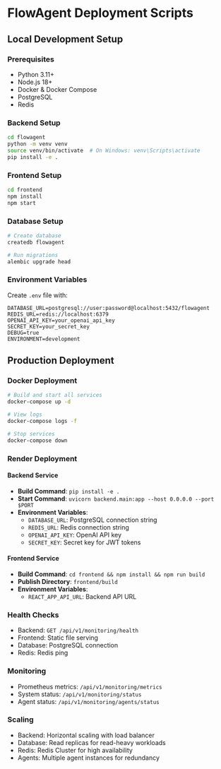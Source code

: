 # FlowAgent Deployment Scripts

## Local Development Setup

### Prerequisites
- Python 3.11+
- Node.js 18+
- Docker & Docker Compose
- PostgreSQL
- Redis

### Backend Setup
```bash
cd flowagent
python -m venv venv
source venv/bin/activate  # On Windows: venv\Scripts\activate
pip install -e .
```

### Frontend Setup
```bash
cd frontend
npm install
npm start
```

### Database Setup
```bash
# Create database
createdb flowagent

# Run migrations
alembic upgrade head
```

### Environment Variables
Create `.env` file with:
```
DATABASE_URL=postgresql://user:password@localhost:5432/flowagent
REDIS_URL=redis://localhost:6379
OPENAI_API_KEY=your_openai_api_key
SECRET_KEY=your_secret_key
DEBUG=true
ENVIRONMENT=development
```

## Production Deployment

### Docker Deployment
```bash
# Build and start all services
docker-compose up -d

# View logs
docker-compose logs -f

# Stop services
docker-compose down
```

### Render Deployment

#### Backend Service
- **Build Command**: `pip install -e .`
- **Start Command**: `uvicorn backend.main:app --host 0.0.0.0 --port $PORT`
- **Environment Variables**:
  - `DATABASE_URL`: PostgreSQL connection string
  - `REDIS_URL`: Redis connection string
  - `OPENAI_API_KEY`: OpenAI API key
  - `SECRET_KEY`: Secret key for JWT tokens

#### Frontend Service
- **Build Command**: `cd frontend && npm install && npm run build`
- **Publish Directory**: `frontend/build`
- **Environment Variables**:
  - `REACT_APP_API_URL`: Backend API URL

### Health Checks
- Backend: `GET /api/v1/monitoring/health`
- Frontend: Static file serving
- Database: PostgreSQL connection
- Redis: Redis ping

### Monitoring
- Prometheus metrics: `/api/v1/monitoring/metrics`
- System status: `/api/v1/monitoring/status`
- Agent status: `/api/v1/monitoring/agents/status`

### Scaling
- Backend: Horizontal scaling with load balancer
- Database: Read replicas for read-heavy workloads
- Redis: Redis Cluster for high availability
- Agents: Multiple agent instances for redundancy

